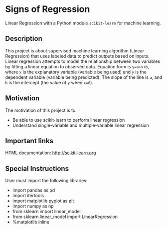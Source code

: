 # Signs of Regression

Linear Regression with a Python module `scikit-learn` for machine learning.

## Description

This project is about supervised machine learning algorithm (Linear Regression) that uses labeled data to predict outputs based on inputs. Linear regression attempts to model the relationship between two variables by fitting a linear equation to observed data. Equation form is  `y=a∗x+b`, where  `x`  is the explanatory variable (variable being used) and `y` is the dependent variable (variable being predicted). The slope of the line is `a`, and `b` is the intercept (the value of `y` when `x=0`).

## Motivation

The motivation of this project is to:

- Be able to use scikit-learn to perform linear regression
- Understand single-variable and multiple-variable linear regression

## Important links

HTML documentation: http://scikit-learn.org

## Special Instructions

User must import the following libraries:

- import pandas as pd
- import itertools
- import matplotlib.pyplot as plt
- import numpy as np
- from sklearn import linear_model
- from sklearn.linear_model import LinearRegression
- %matplotlib inline
